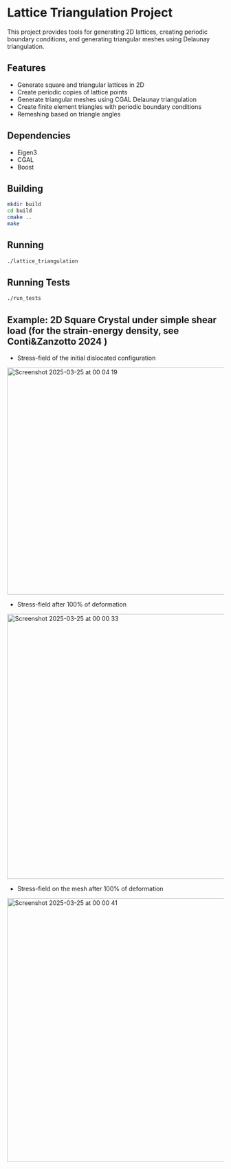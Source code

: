 # Lattice Triangulation Project

This project provides tools for generating 2D lattices, creating periodic boundary conditions, 
and generating triangular meshes using Delaunay triangulation.

## Features

- Generate square and triangular lattices in 2D
- Create periodic copies of lattice points
- Generate triangular meshes using CGAL Delaunay triangulation
- Create finite element triangles with periodic boundary conditions
- Remeshing based on triangle angles

## Dependencies

- Eigen3
- CGAL
- Boost

## Building

```bash
mkdir build
cd build
cmake ..
make
```

## Running

```bash
./lattice_triangulation
```

## Running Tests

```bash
./run_tests
```
## Example: 2D Square Crystal under simple shear load (for the strain-energy density, see Conti&Zanzotto 2024 )

- Stress-field of the  initial dislocated configuration

<img width="527" alt="Screenshot 2025-03-25 at 00 04 19" src="https://github.com/user-attachments/assets/e16c2de0-439b-498a-933d-20fa60365ce2" />

- Stress-field after 100% of deformation
  
<img width="615" alt="Screenshot 2025-03-25 at 00 00 33" src="https://github.com/user-attachments/assets/48c4a1a5-08f4-4198-b379-b7f132814216" />

- Stress-field on the mesh  after 100% of deformation

<img width="612" alt="Screenshot 2025-03-25 at 00 00 41" src="https://github.com/user-attachments/assets/54654d83-4e9f-492c-bc60-df7bc3c5cb7d" />

